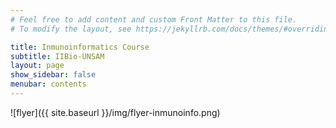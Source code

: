 ```yaml
---
# Feel free to add content and custom Front Matter to this file.
# To modify the layout, see https://jekyllrb.com/docs/themes/#overriding-theme-defaults

title: Inmunoinformatics Course
subtitle: IIBio-UNSAM
layout: page
show_sidebar: false
menubar: contents
---
```


![flyer]({{ site.baseurl }}/img/flyer-inmunoinfo.png)